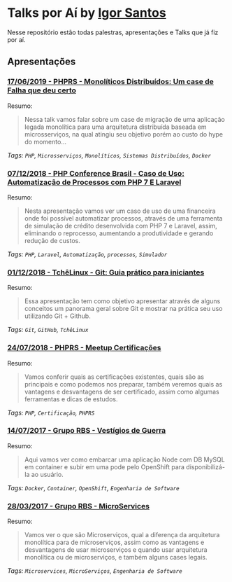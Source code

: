 # Talks por Aí by <a href="https://twitter.comIgor_Duarte" target="_blank">Igor Santos</a>

Nesse repositório estão todas palestras, apresentações e Talks que já fiz por aí.


## Apresentações

### [17/06/2019 - PHPRS - Monolíticos Distribuídos: Um case de Falha que deu certo](talks/17-06-19-PHPRS_MonolIticos_DistribuIdos.pdf)


Resumo:

> Nessa talk vamos falar sobre um case de migração de uma aplicação legada monolítica para uma arquitetura distribuída baseada em microsserviços, na qual atingiu seu objetivo porém ao custo do hype do momento...


_Tags: `PHP`, `Microsserviços`, `Monolíticos`, `Sistemas Distribuídos`, `Docker`_


### [07/12/2018 - PHP Conference Brasil - Caso de Uso: Automatização de Processos com PHP 7 E Laravel](talks/06-12-18-PHP_Conference_Brasil.pdf)


Resumo:

> Nesta apresentação vamos ver um caso de uso de uma financeira onde foi possível automatizar processos, através de uma ferramenta de simulação de crédito desenvolvida com PHP 7 e Laravel, assim, eliminando o reprocesso, aumentando a produtividade e gerando redução de custos.


_Tags: `PHP`, `Laravel`, `Automatização`, `processos`, `Simulador`_

### [01/12/2018 - TchêLinux - Git: Guia prático para iniciantes](talks/01-12-18-TcheLinux_Git_Guia_prático_para_iniciantes.pdf)


Resumo:

> Essa apresentação tem como objetivo apresentar através de alguns conceitos um panorama geral sobre Git e mostrar na prática seu uso utilizando Git + Github.


_Tags: `Git`, `GitHub`, `TchêLinux`_


### [24/07/2018 - PHPRS - Meetup Certificações](talks/24-07-18-PHPRS_Certificação_PHP.pdf)


Resumo:

> Vamos conferir quais as certificações existentes, quais são as principais e como podemos nos preparar, também veremos quais as vantagens e desvantagens de ser certificado, assim como algumas ferramentas e dicas de estudos.


_Tags: `PHP`, `Certificação`, `PHPRS`_


### [14/07/2017 - Grupo RBS - Vestígios de Guerra](talks/14-07-17-RBS_vestigios_de_guerra.pdf)


Resumo:

> Aqui vamos ver como embarcar uma aplicação Node com DB MySQL em container e subir em uma pode pelo OpenShift para disponibilizá-la ao usuário.


_Tags: `Docker`, `Container`, `OpenShift`, `Engenharia de Software`_


### [28/03/2017 - Grupo RBS - MicroServices](talks/28-03-17-RBS_MicroServices.pdf)


Resumo:

> Vamos ver o que são Microserviços, qual a diferença da arquitetura monolítica para de microserviços, assim como as vantagens e desvantagens de usar microserviços e quando usar arquitetura monolítica ou de microserviços, e também alguns cases legais.


_Tags: `Microservices`, `MicroServiços`, `Engenharia de Software`_
